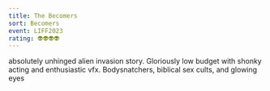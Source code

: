 ```yaml
---
title: The Becomers 
sort: Becomers
event: LIFF2023
rating: 👽👽👽👽
---
```

absolutely unhinged alien invasion story. Gloriously low budget with shonky acting and enthusiastic vfx. Bodysnatchers, biblical sex cults, and glowing eyes  